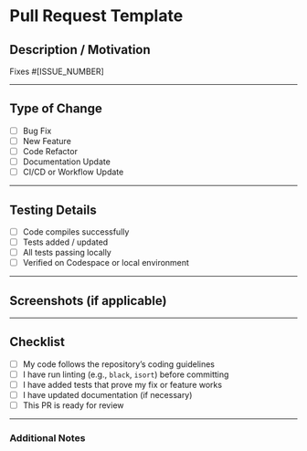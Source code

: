 #  Pull Request Template

##  Description / Motivation
<!-- Explain the purpose of this PR. What issue does it solve or feature does it add? -->

Fixes #[ISSUE_NUMBER] <!-- Replace with the related issue number -->

---

##  Type of Change
<!-- Please select all that apply -->

- [ ]  Bug Fix  
- [ ]  New Feature  
- [ ]  Code Refactor  
- [ ]  Documentation Update  
- [ ]  CI/CD or Workflow Update  

---

##  Testing Details
<!-- Describe how you tested your changes -->

- [ ] Code compiles successfully  
- [ ] Tests added / updated  
- [ ] All tests passing locally  
- [ ] Verified on Codespace or local environment  

---

##  Screenshots (if applicable)
<!-- Add screenshots or GIFs to show visual changes (UI, dashboards, etc.) -->

---

##  Checklist
- [ ] My code follows the repository’s coding guidelines  
- [ ] I have run linting (e.g., `black`, `isort`) before committing  
- [ ] I have added tests that prove my fix or feature works  
- [ ] I have updated documentation (if necessary)  
- [ ] This PR is ready for review  

---

###  Additional Notes
<!-- Anything else reviewers should know? -->
